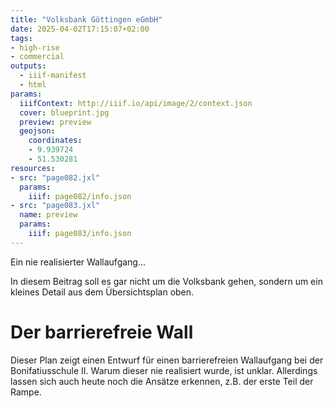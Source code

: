 ```yaml
---
title: "Volksbank Göttingen eGmbH"
date: 2025-04-02T17:15:07+02:00
tags:
- high-rise
- commercial
outputs:
  - iiif-manifest
  - html
params:
  iiifContext: http://iiif.io/api/image/2/context.json
  cover: blueprint.jpg
  preview: preview
  geojson:
    coordinates:
    - 9.939724
    - 51.530281
resources:
- src: "page082.jxl"
  params:
    iiif: page082/info.json
- src: "page083.jxl"
  name: preview
  params:
    iiif: page083/info.json
---
```

Ein nie realisierter Wallaufgang...
<!--more-->

In diesem Beitrag soll es gar nicht um die Volksbank gehen, sondern um ein kleines Detail aus dem Übersichtsplan oben.

# Der barrierefreie Wall

Dieser Plan zeigt einen Entwurf für einen barrierefreien Wallaufgang bei der Bonifatiusschule II. Warum dieser nie realisiert wurde, ist unklar. Allerdings lassen sich auch heute noch die Ansätze erkennen, z.B. der erste Teil der Rampe.
